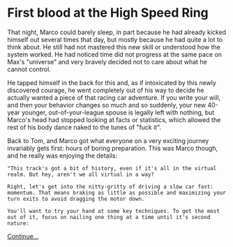# First blood at the High Speed Ring

That night, Marco could barely sleep, in part because he had already kicked himself out several times that day, but mostly because he had quite a lot to think about. 
He still had not mastered this new skill or understood how the system worked. He had noticed time did not progress at the same pace on Max's "universe" and very bravely decided not to care about what he cannot control.

He tapped himself in the back for this and, as if intoxicated by this newly discovered courage, he went completely out of his way to decide he actually wanted a piece of that racing car adventure.
If you write your will, and then your behavior changes so much and so suddenly, your new 40-year younger, out-of-your-league spouse is legally left with nothing, but Marco's head had stopped looking at facts or statistics, which allowed the rest of his body dance naked to the tunes of "fuck it".

Back to Tom, and Marco got what everyone on a very exciting journey invariably gets first: hours of boring preparation. This was Marco though, and he really was enjoying the details:

    "This track's got a bit of history, even if it's all in the virtual realm. But hey, aren't we all virtual in a way?
    
    Right, let's get into the nitty-gritty of driving a slow car fast: momentum. That means braking as little as possible and maximizing your turn exits to avoid dragging the motor down.

    You'll want to try your hand at some key techniques. To get the most out of it, focus on nailing one thing at a time until it's second nature:

[Continue...](004.md)  
